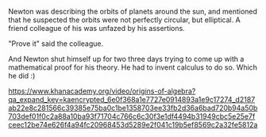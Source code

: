 Newton was describing the orbits of planets around the sun, and mentioned that he suspected the orbits were not perfectly circular, but elliptical. A friend colleague of his was unfazed by his assertions. 

"Prove it" said the colleague.

And Newton shut himself up for two three days trying to come up with a mathematical proof for his theory. He had to invent calculus to do so. Which he did :)

https://www.khanacademy.org/video/origins-of-algebra?qa_expand_key=kaencrypted_6e0f368a1e7727e0914893a1e9c17274_d2187ab22e8c281566c39385e75ba0c1be1358703ee33fb2d36a6bad720b94a50b703def01f0c2a88a10ba93f71704c766c6c30f3e1df4494b31949cbc5e25e7fceec12be74e626f4a94fc20968453d5289e2f041c19b5ef8569c2a32fe5812a

